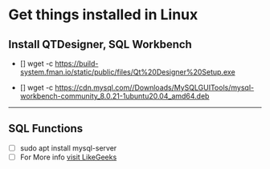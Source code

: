 # Get things installed in Linux

## Install QTDesigner, SQL Workbench

- [] wget -c <https://build-system.fman.io/static/public/files/Qt%20Designer%20Setup.exe>

- [] wget -c <https://cdn.mysql.com//Downloads/MySQLGUITools/mysql-workbench-community_8.0.21-1ubuntu20.04_amd64.deb>
* * *

## SQL Functions

- [ ] sudo apt install mysql-server
- [ ] For More info
    [visit LikeGeeks](https://likegeeks.com/mysql-on-linux-beginners-tutorial/)